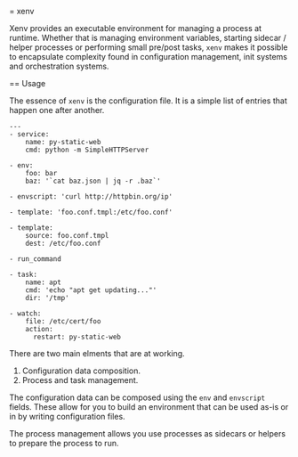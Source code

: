 = xenv

Xenv provides an executable environment for managing a process at
runtime. Whether that is managing environment variables, starting
sidecar / helper processes or performing small pre/post tasks, `xenv`
makes it possible to encapsulate complexity found in configuration
management, init systems and orchestration systems.

== Usage

The essence of `xenv` is the configuration file. It is a simple list
of entries that happen one after another.

```
---
- service:
    name: py-static-web
    cmd: python -m SimpleHTTPServer

- env:
    foo: bar
    baz: '`cat baz.json | jq -r .baz`'

- envscript: 'curl http://httpbin.org/ip'

- template: 'foo.conf.tmpl:/etc/foo.conf'

- template:
    source: foo.conf.tmpl
	dest: /etc/foo.conf

- run_command

- task:
    name: apt
    cmd: 'echo "apt get updating..."'
    dir: '/tmp'

- watch:
    file: /etc/cert/foo
    action:
      restart: py-static-web
```

There are two main elments that are at working.

  1. Configuration data composition.
  2. Process and task management.

The configuration data can be composed using the `env` and `envscript`
fields. These allow for you to build an environment that can be used
as-is or in by writing configuration files.

The process management allows you use processes as sidecars or helpers
to prepare the process to run.
